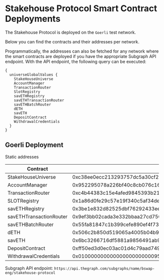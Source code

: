 # Stakehouse Protocol Smart Contract Deployments

The Stakehouse Protocol is deployed on the `Goerli` test network.

Below you can find the contracts and their addresses per network.

Programmatically, the addresses can also be fetched for any network where the smart contracts are deployed if you have the appropriate Subgraph API endpoint. With the API endpoint, the following query can be executed:
```
{
  universeGlobalValues {
    StakeHouseUniverse
    AccountManager
    TransactionRouter
    SlotRegistry
    savETHRegistry
    savETHTransactionRouter
    savETHBatchRouter
    dETH
    savETH
    DepositContract
    WithdrawalCredentials
  }
}
```

## Goerli Deployment

Static addresses

| Contract | Address |
| -------- | -------- |
| StakeHouseUniverse     |  0xc38ee0ecc213293757dc5a30cf253d3f40726e4c    |
| AccountManager     |  0x952295078a226bf40c8cb076c16e0e7229f77b28    |
| TransactionRouter     |    0xc4b44383c15e4afed9845393b215a75d44d3d24b  |
| SLOTRegistry     |   0x1a86d0fe29c57e19f340c5af34de82946f22ec5d   |
| savETHRegistry     |   0x3be1e832d82525dbf76292433ee70ca8080e41d9   |
| savETHTransactionRouter     |   0x9ef3bb02cada3e332bbaa27cd750541c5ffb5b03   |
| savETHBatchRouter     |   0x55fa81847c1b399cefe890ef4f7389e0e16a9c19   |
| dETH     |   0x506c2b850d519065a4005b04b9ceed946a64cb6f   |
| savETH     |   0x6bc3266716df5881a9856491ab93303f725a3047   |
| DepositContract     |  0xff50ed3d0ec03ac01d4c79aad74928bff48a7b2b    |
| WithdrawalCredentials     |  0x010000000000000000000000952295078a226bf40c8cb076c16e0e7229f77b28    |

Subgraph API endpoint: `https://api.thegraph.com/subgraphs/name/bswap-eng/stakehouse-protocol`
